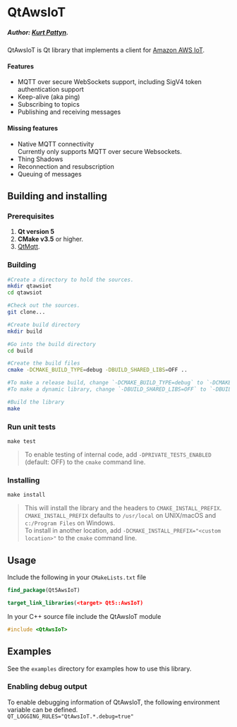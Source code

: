 # QtAwsIoT

##### Author: [Kurt Pattyn](https://github.com/kurtpattyn).

QtAwsIoT is Qt library that implements a client for [Amazon AWS IoT](https://aws.amazon.com/iot/).

#### Features
- MQTT over secure WebSockets support, including SigV4 token authentication support
- Keep-alive (aka ping)
- Subscribing to topics
- Publishing and receiving messages

#### Missing features
- Native MQTT connectivity  
  Currently only supports MQTT over secure Websockets.
- Thing Shadows
- Reconnection and resubscription
- Queuing of messages

## Building and installing

### Prerequisites
1. **Qt version 5**  
2. **CMake v3.5** or higher.  
3. [QtMqtt](https://github.com/KurtPattyn/QtMqtt/).

### Building
```bash
#Create a directory to hold the sources.
mkdir qtawsiot
cd qtawsiot

#Check out the sources.
git clone...

#Create build directory  
mkdir build

#Go into the build directory  
cd build

#Create the build files  
cmake -DCMAKE_BUILD_TYPE=debug -DBUILD_SHARED_LIBS=OFF ..

#To make a release build, change `-DCMAKE_BUILD_TYPE=debug` to `-DCMAKE_BUILD_TYPE=release`  
#To make a dynamic library, change `-DBUILD_SHARED_LIBS=OFF` to `-DBUILD_SHARED_LIBS=ON`

#Build the library  
make
```
### Run unit tests
`make test`

> To enable testing of internal code, add `-DPRIVATE_TESTS_ENABLED` (default: OFF) to the `cmake` command line.

### Installing
`make install`

> This will install the library and the headers to `CMAKE_INSTALL_PREFIX`.  
> `CMAKE_INSTALL_PREFIX` defaults to `/usr/local` on UNIX/macOS and `c:/Program Files` on Windows.  
> To install in another location, add `-DCMAKE_INSTALL_PREFIX="<custom location>"` to the `cmake` command line.

## Usage
Include the following in your `CMakeLists.txt` file  
```CMake
find_package(Qt5AwsIoT)

target_link_libraries(<target> Qt5::AwsIoT)
```

In your C++ source file include the QtAwsIoT module  
```C++
#include <QtAwsIoT>
```

## Examples
See the `examples` directory for examples how to use this library.

### Enabling debug output

To enable debugging information of QtAwsIoT, the following environment variable can be defined.    
`QT_LOGGING_RULES="QtAwsIoT.*.debug=true"`
